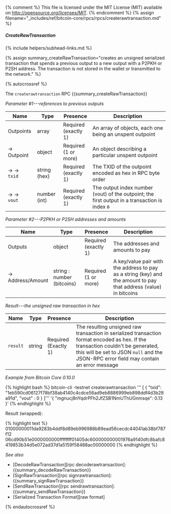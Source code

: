 {% comment %}
This file is licensed under the MIT License (MIT) available on
http://opensource.org/licenses/MIT.
{% endcomment %}
{% assign filename="_includes/ref/bitcoin-core/rpcs/rpcs/createrawtransaction.md" %}

##### CreateRawTransaction
{% include helpers/subhead-links.md %}

{% assign summary_createRawTransaction="creates an unsigned serialized transaction that spends a previous output to a new output with a P2PKH or P2SH address. The transaction is not stored in the wallet or transmitted to the network." %}

{% autocrossref %}

The `createrawtransaction` RPC {{summary_createRawTransaction}}

*Parameter #1---references to previous outputs*

| Name               | Type            | Presence                    | Description
|--------------------|-----------------|-----------------------------|----------------
| Outpoints          | array           | Required<br>(exactly 1)     | An array of objects, each one being an unspent outpoint
| → Outpoint         | object          | Required<br>(1 or more)     | An object describing a particular unspent outpoint
| → →<br>`txid`      | string (hex)    | Required<br>(exactly 1)     | The TXID of the outpoint encoded as hex in RPC byte order
| → →<br>`vout`      | number (int)    | Required<br>(exactly 1)     | The output index number (vout) of the outpoint; the first output in a transaction is index `0`

*Parameter #2---P2PKH or P2SH addresses and amounts*

| Name                | Type            | Presence                    | Description
|---------------------|-----------------|-----------------------------|----------------
| Outputs             | object          | Required<br>(exactly 1)     | The addresses and amounts to pay
| →<br>Address/Amount | string : number (bitcoins) | Required<br>(1 or more) | A key/value pair with the address to pay as a string (key) and the amount to pay that address (value) in bitcoins

*Result---the unsigned raw transaction in hex*

| Name               | Type            | Presence                    | Description
|--------------------|-----------------|-----------------------------|----------------
| `result`           | string          | Required<br>(Exactly 1)     | The resulting unsigned raw transaction in serialized transaction format encoded as hex.  If the transaction couldn't be generated, this will be set to JSON `null` and the JSON-RPC error field may contain an error message

*Example from Bitcoin Core 0.10.0*

{% highlight bash %}
bitcoin-cli -testnet createrawtransaction '''
  [
    {
      "txid": "1eb590cd06127f78bf38ab4140c4cdce56ad9eb8886999eb898ddf4d3b28a91d",
      "vout" : 0
    }
  ]''' '{ "mgnucj8nYqdrPFh2JfZSB1NmUThUGnmsqe": 0.13 }'
{% endhighlight %}

Result (wrapped):

{% highlight text %}
01000000011da9283b4ddf8d89eb996988b89ead56cecdc44041ab38bf787f12\
06cd90b51e0000000000ffffffff01405dc600000000001976a9140dfc8bafc8\
419853b34d5e072ad37d1a5159f58488ac00000000
{% endhighlight %}

*See also*

* [DecodeRawTransaction][rpc decoderawtransaction]: {{summary_decodeRawTransaction}}
* [SignRawTransaction][rpc signrawtransaction]: {{summary_signRawTransaction}}
* [SendRawTransaction][rpc sendrawtransaction]: {{summary_sendRawTransaction}}
* [Serialized Transaction Format][raw format]

{% endautocrossref %}
